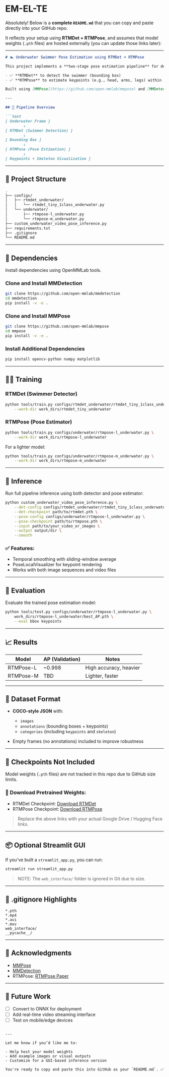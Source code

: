 # EM-EL-TE

Absolutely! Below is a **complete `README.md`** that you can copy and paste directly into your GitHub repo.

It reflects your setup using **RTMDet + RTMPose**, and assumes that model weights (`.pth` files) are hosted externally (you can update those links later):

---

````markdown
# 🏊 Underwater Swimmer Pose Estimation using RTMDet + RTMPose

This project implements a **two-stage pose estimation pipeline** for detecting and analyzing swimmers in underwater videos. It uses:

- ✅ **RTMDet** to detect the swimmer (bounding box)
- ✅ **RTMPose** to estimate keypoints (e.g., head, arms, legs) within the detected bounding box

Built using [MMPose](https://github.com/open-mmlab/mmpose) and [MMDetection](https://github.com/open-mmlab/mmdetection), and trained on a **custom underwater dataset**.

---

## 📌 Pipeline Overview

```text
[ Underwater Frame ]
        ↓
[ RTMDet (Swimmer Detection) ]
        ↓
[ Bounding Box ]
        ↓
[ RTMPose (Pose Estimation) ]
        ↓
[ Keypoints + Skeleton Visualization ]
````

---

## 📁 Project Structure

```bash
.
├── configs/
│   ├── rtmdet_underwater/
│   │   └── rtmdet_tiny_1class_underwater.py
│   └── underwater/
│       ├── rtmpose-l_underwater.py
│       └── rtmpose-m_underwater.py
├── custom_underwater_video_pose_inference.py
├── requirements.txt
├── .gitignore
└── README.md
```

---

## 🧩 Dependencies

Install dependencies using OpenMMLab tools.

### Clone and Install MMDetection

```bash
git clone https://github.com/open-mmlab/mmdetection
cd mmdetection
pip install -v -e .
```

### Clone and Install MMPose

```bash
git clone https://github.com/open-mmlab/mmpose
cd mmpose
pip install -v -e .
```

### Install Additional Dependencies

```bash
pip install opencv-python numpy matplotlib
```

---

## 🏋️‍♀️ Training

### RTMDet (Swimmer Detector)

```bash
python tools/train.py configs/rtmdet_underwater/rtmdet_tiny_1class_underwater.py \
    --work-dir work_dirs/rtmdet_tiny_underwater
```

### RTMPose (Pose Estimator)

```bash
python tools/train.py configs/underwater/rtmpose-l_underwater.py \
    --work-dir work_dirs/rtmpose-l_underwater
```

For a lighter model:

```bash
python tools/train.py configs/underwater/rtmpose-m_underwater.py \
    --work-dir work_dirs/rtmpose-m_underwater
```

---

## 🎯 Inference

Run full pipeline inference using both detector and pose estimator:

```bash
python custom_underwater_video_pose_inference.py \
    --det-config configs/rtmdet_underwater/rtmdet_tiny_1class_underwater.py \
    --det-checkpoint path/to/rtmdet.pth \
    --pose-config configs/underwater/rtmpose-l_underwater.py \
    --pose-checkpoint path/to/rtmpose.pth \
    --input path/to/your_video_or_images \
    --output output/dir \
    --smooth
```

### ✅ Features:

* Temporal smoothing with sliding-window average
* PoseLocalVisualizer for keypoint rendering
* Works with both image sequences and video files

---

## 🧪 Evaluation

Evaluate the trained pose estimation model:

```bash
python tools/test.py configs/underwater/rtmpose-l_underwater.py \
    work_dirs/rtmpose-l_underwater/best_AP.pth \
    --eval bbox keypoints
```

---

## 📈 Results

| Model     | AP (Validation) | Notes                  |
| --------- | --------------- | ---------------------- |
| RTMPose-L | \~0.998         | High accuracy, heavier |
| RTMPose-M | TBD             | Lighter, faster        |

---

## 🧠 Dataset Format

* **COCO-style JSON** with:

  * `images`
  * `annotations` (bounding boxes + keypoints)
  * `categories` (including `keypoints` and `skeleton`)
* Empty frames (no annotations) included to improve robustness

---

## 🚫 Checkpoints Not Included

Model weights (`.pth` files) are not tracked in this repo due to GitHub size limits.

### 🔗 Download Pretrained Weights:

* RTMDet Checkpoint: [Download RTMDet](https://your-link.com)
* RTMPose Checkpoint: [Download RTMPose](https://your-link.com)

> Replace the above links with your actual Google Drive / Hugging Face links.

---

## 📦 Optional Streamlit GUI

If you’ve built a `streamlit_app.py`, you can run:

```bash
streamlit run streamlit_app.py
```

> NOTE: The `web_interface/` folder is ignored in Git due to size.

---

## 🧾 .gitignore Highlights

```gitignore
*.pth
*.mp4
*.avi
*.mov
web_interface/
__pycache__/
```

---

## 🙏 Acknowledgments

* [MMPose](https://github.com/open-mmlab/mmpose)
* [MMDetection](https://github.com/open-mmlab/mmdetection)
* RTMPose: [RTMPose Paper](https://arxiv.org/abs/2303.07399)

---

## 📌 Future Work

* [ ] Convert to ONNX for deployment
* [ ] Add real-time video streaming interface
* [ ] Test on mobile/edge devices

```

---

Let me know if you’d like me to:

- Help host your model weights
- Add example images or visual outputs
- Customize for a GUI-based inference version

You're ready to copy and paste this into GitHub as your `README.md`. ✅
```
